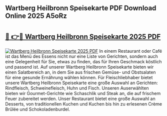 ## Wartberg Heilbronn Speisekarte PDF Download Online 2025 A5oRz

# <h2><a href="http://gcacpx5.nevu.top/?p=Wartberg+Heilbronn+Speisekarte">🔗 👉🔴 Wartberg Heilbronn Speisekarte 2025 PDF</a></h2>

[![Wartberg Heilbronn Speisekarte 2025 PDF](https://i.imgur.com/dBaPXMq.png)](http://gcacpx5.nevu.top/?p=Wartberg+Heilbronn+Speisekarte)
In einem Restaurant oder Café ist das Menü des Essens nicht nur eine Liste von Gerichten, sondern auch eine Gelegenheit für Sie, etwas zu finden, das für Ihren Geschmack köstlich und passend ist. Auf unserer Wartberg Heilbronn Speisekarte bieten wir einen Salatbereich an, in dem Sie aus frischen Gemüse- und Obstsalaten für eine gesunde Ernährung wählen können. Für Fleischliebhaber bietet unsere Wartberg Heilbronn Speisekarte eine große Auswahl an Gerichten: Rindfleisch, Schweinefleisch, Huhn und Fisch. Unseren Auserwählten bieten wir Gourmet-Gerichte wie Schaschlik und Steak an, die auf frischem Feuer zubereitet werden. Unser Restaurant bietet eine große Auswahl an Desserts, von traditionellen Kuchen und Kuchen bis hin zu erlesenen Crème Brûlée und Schokoladenburdel.
